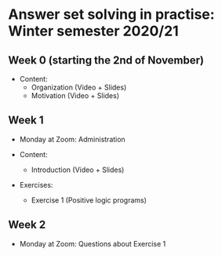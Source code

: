 # Answer set solving in practise: Winter semester 2020/21

## Week 0 (starting the 2nd of November)

* Content:
  - Organization (Video + Slides)
  - Motivation  (Video + Slides)


## Week 1

* Monday at Zoom: Administration

* Content:
  - Introduction (Video + Slides)

* Exercises:
  - Exercise 1 (Positive logic programs)

## Week 2

* Monday at Zoom: Questions about Exercise 1
